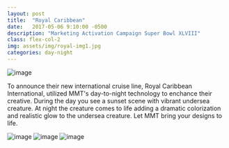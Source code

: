 ```yaml
---
layout: post
title:  "Royal Caribbean"
date:   2017-05-06 9:10:00 -0500
description: "Marketing Activation Campaign Super Bowl XLVIII"
class: flex-col-2
img: assets/img/royal-img1.jpg
categories: day-night
---
```

![image](../../assets/img/royal-hero.jpg "some image")

<span>T</span>o announce their new international cruise line, Royal Caribbean International, utilized MMT's day-to-night technology to enchance their creative. During the day you see a sunset scene with vibrant undersea creature. At night the creature comes to life adding a dramatic colorization and realistic glow to the undersea creature. Let MMT bring your designs to life.

![image](../../assets/img/royal-img4.jpg "some image")
![image](../../assets/img/royal-img2.jpg "some image")
![image](../../assets/img/royal-img3.jpg "some image")
